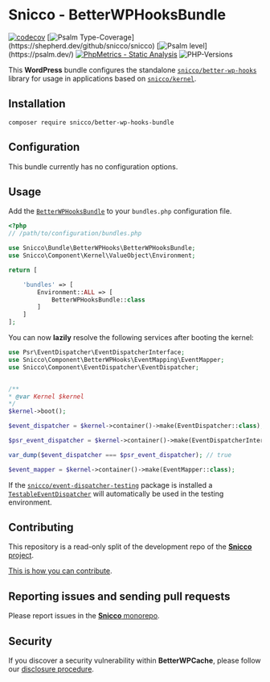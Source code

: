 # Snicco - BetterWPHooksBundle

[![codecov](https://img.shields.io/badge/Coverage-100%25-success
)](https://codecov.io/gh/snicco/snicco)
[![Psalm Type-Coverage](https://shepherd.dev/github/snicco/snicco/coverage.svg?)](https://shepherd.dev/github/snicco/snicco)
[![Psalm level](https://shepherd.dev/github/snicco/snicco/level.svg?)](https://psalm.dev/)
[![PhpMetrics - Static Analysis](https://img.shields.io/badge/PhpMetrics-Static_Analysis-2ea44f)](https://snicco.github.io/snicco/phpmetrics/BetterWPHooksBundle/index.html)
![PHP-Versions](https://img.shields.io/badge/PHP-%5E7.4%7C%5E8.0%7C%5E8.1-blue)

This **WordPress** bundle configures the standalone [`snicco/better-wp-hooks`](https://github.com/snicco/better-wp-hooks) library for usage in applications based on [`snicco/kernel`](https://github.com/snicco/kernel).

## Installation

```shell
composer require snicco/better-wp-hooks-bundle
```

## Configuration

This bundle currently has no configuration options.

## Usage

Add the [`BetterWPHooksBundle`](src/BetterWPHooksBundle.php) to your `bundles.php` configuration file.

```php
<?php
// /path/to/configuration/bundles.php

use Snicco\Bundle\BetterWPHooks\BetterWPHooksBundle;
use Snicco\Component\Kernel\ValueObject\Environment;

return [

    'bundles' => [
        Environment::ALL => [
            BetterWPHooksBundle::class
        ]
    ]
];

```

You can now **lazily** resolve the following services after booting the kernel:

```php
use Psr\EventDispatcher\EventDispatcherInterface;
use Snicco\Component\BetterWPHooks\EventMapping\EventMapper;
use Snicco\Component\EventDispatcher\EventDispatcher;


/**
* @var Kernel $kernel
*/
$kernel->boot();

$event_dispatcher = $kernel->container()->make(EventDispatcher::class);

$psr_event_dispatcher = $kernel->container()->make(EventDispatcherInterface::class);

var_dump($event_dispatcher === $psr_event_dispatcher); // true

$event_mapper = $kernel->container()->make(EventMapper::class);
```

If the [`snicco/event-dispatcher-testing`](https://github.com/snicco/event-dispatcher-testing) package is installed
a [`TestableEventDispatcher`](https://github.com/snicco/event-dispatcher-testing) will automatically be used in the testing environment.

## Contributing

This repository is a read-only split of the development repo of the [**Snicco** project](https://github.com/snicco/snicco).

[This is how you can contribute](https://github.com/snicco/snicco/blob/master/CONTRIBUTING.md).

## Reporting issues and sending pull requests

Please report issues in the
[**Snicco** monorepo](https://github.com/snicco/snicco/blob/master/CONTRIBUTING.md##using-the-issue-tracker).

## Security

If you discover a security vulnerability within **BetterWPCache**, please follow
our [disclosure procedure](https://github.com/snicco/snicco/blob/master/SECURITY.md).
